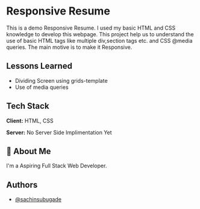 
# Responsive Resume

This is a demo Responsive Resume.
I used my basic HTML and CSS knowledge to develop this webpage.
This project help us to understand the use of basic HTML tags like multiple div,section tags etc.
and CSS @media queries.
The main motive is to make it Responsive.


## Lessons Learned

- Dividing Screen using grids-template
- Use of media queries

## Tech Stack

**Client:** HTML, CSS

**Server:** No Server Side Implimentation Yet


## 🚀 About Me
I'm a Aspiring Full Stack Web Developer.


## Authors

- [@sachinsubugade](https://github.com/sachinsubugade)

